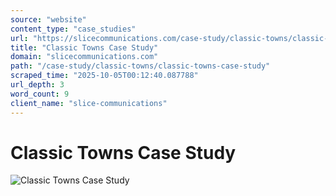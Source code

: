 ```yaml
---
source: "website"
content_type: "case_studies"
url: "https://slicecommunications.com/case-study/classic-towns/classic-towns-case-study"
title: "Classic Towns Case Study"
domain: "slicecommunications.com"
path: "/case-study/classic-towns/classic-towns-case-study"
scraped_time: "2025-10-05T00:12:40.087788"
url_depth: 3
word_count: 9
client_name: "slice-communications"
---
```


# Classic Towns Case Study

![Classic Towns Case Study](https://slicecommunications.com/wp-content/uploads/2020/04/Classic-Towns-Case-Study-pdf-232x300.jpg)